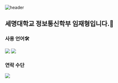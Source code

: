 ![header](https://capsule-render.vercel.app/api?type=transparent&text=Welcome&fontColor=d6ace6&fontSize=60&fontAlign=60)
<h2>세명대학교 정보통신학부 임재형입니다.👋</h2>
<h3>사용 언어🛠 </h3>
<img src="https://img.shields.io/badge/Java-007396?style=flat-square&logo=Java&logoColor=white"/>
<img src="https://img.shields.io/badge/C++-00599C?style=flat-square&logo=C++&logoColor=white"/>

<h3>연락 수단</h3>
<img src="https://img.shields.io/badge/Gmail-EA4335?style=flat-square&logo=Gmail&logoColor=white"/&link=wogud822@gmail.com)](wogud822@gmail.com)>
